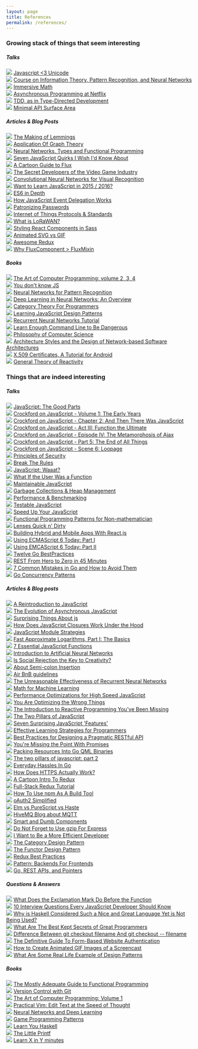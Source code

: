```yaml
---
layout: page
title: References
permalink: /references/
---
```


### Growing stack of things that seem interesting

##### Talks

![][J] [Javascript <3 Unicode](https://vimeo.com/76597193)  
![][ML] [Course on Information Theory, Pattern Recognition, and Neural Networks](http://videolectures.net/course_information_theory_pattern_recognition/)  
![][M] [Immersive Math](http://immersivemath.com/ila/learnmore.html)  
![][F] [Asynchronous Programming at Netflix](https://www.youtube.com/watch?v=gawmdhCNy-A&ab_channel=@Scale)  
![][SI] [TDD, as in Type-Directed Development](https://www.youtube.com/watch?v=iMITdKE4dys&ab_channel=JavaDay)   
![][J] [Minimal API Surface Area](https://www.youtube.com/watch?v=4anAwXYqLG8&ab_channel=JSConf)  

##### Articles & Blog Posts

![][O] [The Making of Lemmings](http://readonlymemory.vg/the-making-of-lemmings/)  
![][M] [Application Of Graph Theory](http://www.dharwadker.org/pirzada/applications/)  
![][ML] [Neural Networks, Types and Functional Programming](http://colah.github.io/posts/2015-09-NN-Types-FP/)  
![][J] [Seven JavaScript Quirks I Wish I'd Know About](http://developer.telerik.com/featured/seven-javascript-quirks-i-wish-id-known-about/)  
![][J] [A Cartoon Guide to Flux](https://code-cartoons.com/a-cartoon-guide-to-flux-6157355ab207)  
![][O] [The Secret Developers of the Video Game Industry](http://www.polygon.com/2015/9/30/9394355/the-secret-developers-of-the-video-game-industry)  
![][ML] [Convolutional Neural Networks for Visual Recognition](http://cs231n.github.io/convolutional-networks/)  
![][J] [Want to Learn JavaScript in 2015 / 2016?](https://medium.com/@_cmdv_/i-want-to-learn-javascript-in-2015-e96cd85ad225#.7hqqz155b)  
![][J] [ES6 in Depth](https://hacks.mozilla.org/category/es6-in-depth/)  
![][J] [How JavaScript Event Delegation Works](https://davidwalsh.name/event-delegate)  
![][SI] [Patronizing Passwords](http://joelcalifa.com/blog/patronizing-passwords/)   
![][O] [Internet of Things Protocols & Standards](http://postscapes.com/internet-of-things-protocols)  
![][O] [What is  LoRaWAN?](http://www.link-labs.com/what-is-lorawan/)  
![][J] [Styling React Components in Sass](http://hugogiraudel.com/2015/06/18/styling-react-components-in-sass/)  
![][O] [Animated SVG vs GIF](http://sarasoueidan.com/blog/svg-vs-gif/)  
![][J] [Awesome Redux](https://github.com/xgrommx/awesome-redux)  
![][J] [Why FluxComponent > FluxMixin](https://github.com/acdlite/flummox/blob/v3.5.1/docs/docs/guides/why-flux-component-is-better-than-flux-mixin.md)  


##### Books

![][SI] [The Art of Computer Programming: volume 2, 3, 4](http://www.amazon.com/Art-Computer-Programming-Vol-Fundamental/dp/0201896834)  
![][J] [You don't know JS](https://github.com/getify/You-Dont-Know-JS/blob/master/README.md)  
![][ML] [Neural Networks for Pattern Recognition](http://www.engineering.upm.ro/master-ie/sacpi/mat_did/info068/docum/Neural%20Networks%20for%20Pattern%20Recognition.pdf)  
![][ML] [Deep Learning in Neural Networks: An Overview](http://arxiv.org/pdf/1404.7828v4.pdf)  
![][M] [Category Theory For Programmers](http://bartoszmilewski.com/2014/10/28/category-theory-for-programmers-the-preface)  
![][J] [Learning JavaScript Design Patterns](http://addyosmani.com/resources/essentialjsdesignpatterns/book/)  
![][ML] [Recurrent Neural Networks Tutorial](http://www.wildml.com/2015/09/recurrent-neural-networks-tutorial-part-1-introduction-to-rnns/)  
![][O] [Learn Enough Command Line to Be Dangerous](https://www.learnenough.com/command-line-tutorial)  
![][SI] [Philosophy of Computer Science](http://www.cse.buffalo.edu/~rapaport/Papers/phics.pdf)  
![][SI] [Architecture Styles and the Design of Network-based Software Architectures](http://www.ics.uci.edu/~fielding/pubs/dissertation/top.htm)  
![][SI] [X.509 Certificates, A Tutorial for Android](https://www.msec.be/secureapps/seminarie/msec_x509_android.pdf)  
![][F] [General Theory of Reactivity](https://github.com/kriskowal/gtor)  

### Things that are indeed interesting

##### Talks

![][J] [JavaScript: The Good Parts](https://www.youtube.com/watch?v=hQVTIJBZook)  
![][J] [Crockford on JavaScript - Volume 1: The Early Years](https://www.youtube.com/watch?v=JxAXlJEmNMg)     
![][J] [Crockford on JavaScript - Chapter 2: And Then There Was JavaScript](https://www.youtube.com/watch?v=RO1Wnu-xKoY)     
![][J] [Crockford on JavaScript - Act III: Function the Ultimate](https://www.youtube.com/watch?v=ya4UHuXNygM)     
![][J] [Crockford on JavaScript - Episode IV: The Metamorphosis of Ajax](https://www.youtube.com/watch?v=Fv9qT9joc0M)     
![][J] [Crockford on JavaScript - Part 5: The End of All Things](https://www.youtube.com/watch?v=47Ceot8yqeI)  
![][J] [Crockford on JavaScript - Scene 6: Loopage](https://www.youtube.com/watch?v=QgwSUtYSUqA)  
![][J] [Principles of Security](https://www.youtube.com/watch?v=ZVCPZTTlhiM)  
![][J] [Break The Rules](https://www.youtube.com/watch?v=MFtijdklZDo)  
![][J] [JavaScript: Waaat?](https://www.destroyallsoftware.com/talks/wat)  
![][SI] [What If the User Was a Function](https://www.youtube.com/watch?v=1zj7M1LnJV4)  
![][J] [Maintainable JavaScript](https://www.youtube.com/watch?v=c-kav7Tf834)  
![][J] [Garbage Collections & Heap Management](http://vimeo.com/45140516)  
![][J] [Performance & Benchmarking](https://www.youtube.com/watch?v=65-RbBwZQdU)  
![][J] [Testable JavaScript](https://www.youtube.com/watch?v=JjqKQ8ezwKQ)  
![][J] [Speed Up Your JavaScript](https://www.youtube.com/watch?v=mHtdZgou0q)  
![][F] [Functional Programming Patterns for Non-mathematician](https://www.youtube.com/watch?v=AvgwKjTPMmM)  
![][F] [Lenses Quick n' Dirty](https://vimeo.com/104807358)   
![][J] [Building Hybrid and Mobile Apps With React.js](https://www.youtube.com/watch?v=ambaf-MI6R4)  
![][J] [Using ECMAScript 6 Today: Part I](https://www.youtube.com/watch?v=Fg3bEZIcnUw)     
![][J] [Using EMCAScript 6 Today: Part II](https://www.youtube.com/watch?v=Vhhq1WpzsnM)   
![][G] [Twelve Go BestPractices](https://www.youtube.com/watch?v=8D3Vmm1BGoY)  
![][SI] [REST From Hero to Zero in 45 Minutes](https://www.youtube.com/watch?v=_k60dxlMjZ4)  
![][G] [7 Common Mistakes in Go and How to Avoid Them](https://www.youtube.com/watch?v=29LLRKIL_TI&ab_channel=HakkaLabs)   
![][G] [Go Concurrency Patterns](https://www.youtube.com/watch?v=f6kdp27TYZs&ab_channel=GoogleDevelopers)   

##### Articles & Blog posts

![][J] [A Reintroduction to JavaScript](https://developer.mozilla.org/en-US/docs/Web/JavaScript/A_re-introduction_to_JavaScript)  
![][J] [The Evolution of Asynchronous JavaScript](https://blog.risingstack.com/asynchronous-javascript/)  
![][J] [Surprising Things About js](http://blog.scottlogic.com/2015/07/02/surprising-things-about-js.html)  
![][J] [How Does JavaScript Closures Work Under the Hood](http://dmitryfrank.com/articles/js_closures)  
![][J] [JavaScript Module Strategies](https://www.airpair.com/javascript/posts/the-mind-boggling-universe-of-javascript-modules)  
![][M] [Fast Approximate Logarithms, Part I: The Basics](http://www.ebaytechblog.com/2015/05/01/fast-approximate-logarithms-part-i-the-basics/)  
![][J] [7 Essential JavaScript Functions](http://davidwalsh.name/essential-javascript-functions)  
![][ML] [Introduction to Artificial Neural Networks](http://www.theprojectspot.com/tutorial-post/introduction-to-artificial-neural-networks-part-1/7)  
![][O] [Is Social Rejection the Key to Creativity?](http://delistraty.com/2015/04/17/is-social-rejection-the-key-to-creativity/)  
![][J] [About Semi-colon Insertion](http://inimino.org/~inimino/blog/javascript_semicolons)  
![][J] [Air BnB guidelines](https://github.com/airbnb/javascript)  
![][ML] [The Unreasonable Effectiveness of Recurrent Neural Networks](http://karpathy.github.io/2015/05/21/rnn-effectiveness/)  
![][M] [Math for Machine Learning](https://www.umiacs.umd.edu/~hal/courses/2013S_ML/math4ml.pdf)  
![][J] [Performance Optimizations for High Speed JavaScript](http://www.webreference.com/programming/javascript/jkm3/index.html)  
![][J] [You Are Optimizing the Wrong Things](http://ericleads.com/2013/04/youre-optimizing-the-wrong-things)  
![][F] [The Introduction to Reactive Programming You've Been Missing](https://gist.github.com/staltz/868e7e9bc2a7b8c1f754)  
![][J] [The Two Pillars of JavaScript](https://medium.com/javascript-scene/the-two-pillars-of-javascript-ee6f3281e7f3)  
![][J] [Seven Surprising JavaScript 'Features'](http://blog.scottlogic.com/2015/07/02/surprising-things-about-js.html)  
![][O] [Effective Learning Strategies for Programmers](http://akaptur.com/blog/2015/10/10/effective-learning-strategies-for-programmers/)  
![][SI] [Best Practices for Designing a Pragmatic RESTful API](http://www.vinaysahni.com/best-practices-for-a-pragmatic-restful-api)  
![][J] [You're Missing the Point With Promises](https://blog.domenic.me/youre-missing-the-point-of-promises/)  
![][G] [Packing Resources Into Go QML Binaries](http://blog.labix.org/2014/09/26/packing-resources-into-go-qml-binaries)  
![][J] [The two pillars of javascript: part 2](https://medium.com/javascript-scene/the-two-pillars-of-javascript-pt-2-functional-programming-a63aa53a41a4)  
![][G] [Everyday Hassles In Go](http://crufter.com/2014/12/01/everyday-hassles-in-go/)  
![][SI] [How Does HTTPS Actually Work?](http://robertheaton.com/2014/03/27/how-does-https-actually-work/)  
![][J] [A Cartoon Intro To Redux](https://code-cartoons.com/a-cartoon-intro-to-redux-3afb775501a6)  
![][J] [Full-Stack Redux Tutorial](http://teropa.info/blog/2015/09/10/full-stack-redux-tutorial.html#what-you-will-need)  
![][J] [How To Use npm As A Build Tool](http://blog.keithcirkel.co.uk/how-to-use-npm-as-a-build-tool/)  
![][SI] [oAuth2 Simplified](http://aaronparecki.com/articles/2012/07/29/1/oauth2-simplified)   
![][F] [Elm vs PureScript vs Haste](http://www.slant.co/topics/1515/compare/~elm_vs_purescript_vs_haste)  
![][SI] [HiveMQ Blog about MQTT](http://www.hivemq.com/blog/mqtt/)   
![][J] [Smart and Dumb Components](https://medium.com/@dan_abramov/smart-and-dumb-components-7ca2f9a7c7d0)  
![][J] [Do Not Forget to Use gzip For Express](http://inspiredjw.com/do-not-forget-to-use-gzip-for-express/)  
![][SI] [I Want to Be a More Efficient Developer](http://blog.romainpellerin.eu/i-want-to-be-a-more-efficient-developer.html)  
![][F] [The Category Design Pattern](http://www.haskellforall.com/2012/08/the-category-design-pattern.html)  
![][F] [The Functor Design Pattern](http://www.haskellforall.com/2012/09/the-functor-design-pattern.html)   
![][J] [Redux Best Practices](https://medium.com/lexical-labs-engineering/redux-best-practices-64d59775802e#.e10mae321)  
![][SI] [Pattern: Backends For Frontends](http://samnewman.io/patterns/architectural/bff/)   
![][G] [Go, REST APIs, and Pointers](https://willnorris.com/2014/05/go-rest-apis-and-pointers)   

##### Questions & Answers

![][J] [What Does the Exclamation Mark Do Before the Function](http://stackoverflow.com/questions/3755606/what-does-the-exclamation-mark-do-before-the-function)  
![][J] [10 Interview Questions Every JavaScript Developer Should
Know](https://medium.com/javascript-scene/10-interview-questions-every-javascript-developer-should-know-6fa6bdf5ad95)  
![][F] [Why is Haskell Considered Such a Nice and Great Language Yet is Not Being Used?](https://www.quora.com/Why-is-Haskell-considered-such-a-nice-and-great-language-yet-is-not-being-used)  
![][SI] [What Are The Best Kept Secrets of Great Programmers](https://www.quora.com/What-are-the-best-kept-secrets-of-great-programmers/answer/Jens-Rantil?srid=tsOh&share=1)  
![][SI] [Difference Between git checkout filename And git checkout -- filename](http://stackoverflow.com/questions/6561142/difference-between-git-checkout-filename-and-git-checkout-filename)   
![][SI] [The Definitive Guide To Form-Based Website Authentication](http://stackoverflow.com/questions/549/the-definitive-guide-to-form-based-website-authentication)  
![][O] [How to Create Animated GIF Images of a Screencast](http://askubuntu.com/questions/107726/how-to-create-animated-gif-images-of-a-screencast)  
![][SI] [What Are Some Real Life Example of Design Patterns](http://stackoverflow.com/questions/36129/what-are-some-real-life-examples-of-design-patterns-used-in-software)

##### Books

![][F] [The Mostly Adequate Guide to Functional Programming](https://github.com/MostlyAdequate/mostly-adequate-guide)  
![][SI] [Version Control with Git](http://shop.oreilly.com/product/9780596520137.do)   
![][SI] [The Art of Computer Programming: Volume
1](http://www.amazon.com/Art-Computer-Programming-Vol-Fundamental/dp/0201896834)  
![][SI] [Practical Vim: Edit Text at the Speed of
Thought](http://www.amazon.com/Practical-Vim-Thought-Pragmatic-Programmers/dp/1934356980)  
![][ML] [Neural Networks and Deep Learning](http://neuralnetworksanddeeplearning.com/)  
![][SI] [Game Programming Patterns](http://gameprogrammingpatterns.com)  
![][F] [Learn You Haskell](http://learnyouahaskell.com)   
![][O] [The Little Printf](http://ferd.ca/the-little-printf.html)  
![][SI] [Learn X in Y minutes](https://learnxinyminutes.com/)  


[J]: /img/puce_javascript.svg
[G]: /img/puce_go.svg
[SI]: /img/puce_engineering.svg
[F]: /img/puce_functionnal.svg
[M]: /img/puce_mathematics.svg
[ML]: /img/puce_machine_learning.svg
[O]: /img/puce_miscellaneous.svg
